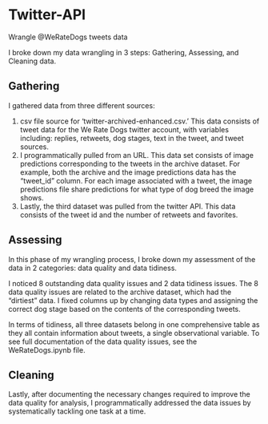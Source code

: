 # Twitter-API
Wrangle @WeRateDogs tweets data


I broke down my data wrangling in 3 steps: Gathering, Assessing, and Cleaning data. 

## Gathering
I gathered data from three different sources:
1. csv file source for ‘twitter-archived-enhanced.csv.’ This data consists of tweet data for the We Rate Dogs twitter account, with variables including: replies, retweets, dog stages, text in the tweet, and tweet sources. 
2. I programmatically pulled from an URL. This data set consists of image predictions corresponding to the tweets in the archive dataset. For example, both the archive and the image predictions data has the “tweet_id” column. For each image associated with a tweet, the image predictions file share predictions for what type of dog breed the image shows. 
3. Lastly, the third dataset was pulled from the twitter API. This data consists of the tweet id and the number of retweets and favorites. 

## Assessing
In this phase of my wrangling process, I broke down my assessment of the data in 2 categories: data quality and data tidiness.

I noticed 8 outstanding data quality issues and 2 data tidiness issues. The 8 data quality issues are related to the archive dataset, which had the “dirtiest” data. I fixed columns up by changing data types and assigning the correct dog stage based on the contents of the corresponding tweets. 

In terms of tidiness, all three datasets belong in one comprehensive table as they all contain information about tweets, a single observational variable.
To see full documentation of the data quality issues, see the WeRateDogs.ipynb file. 

## Cleaning
Lastly, after documenting the necessary changes required to improve the data quality for analysis, I programmatically addressed the data issues by systematically tackling one task at a time.  

